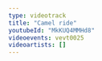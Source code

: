 ```yaml
---
type: videotrack
title: "Camel ride"
youtubeId: "MkKUQ4MMHd8"
videoevents: vevt0025
videoartists: []
---
```


